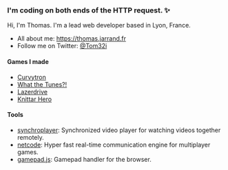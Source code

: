 ### I'm coding on both ends of the HTTP request. ✨

Hi, I'm Thomas. I'm a lead web developer based in Lyon, France.

- All about me: https://thomas.jarrand.fr
- Follow me on Twitter: [@Tom32i](https://twitter.com/tom32i)

#### Games I made
- [Curvytron](https://github.com/Curvytron/curvytron)
- [What the Tunes?!](https://whatthetune.com/)
- [Lazerdrive](http://www.lazerdrive.io/)
- [Knittar Hero](https://noel.elao.com/)

#### Tools
- [synchroplayer](https://github.com/Tom32i/synchroplayer): Synchronized video player for watching videos together remotely.
- [netcode](https://github.com/Tom32i/netcode): Hyper fast real-time communication engine for multiplayer games.
- [gamepad.js](https://github.com/Tom32i/gamepad.js): Gamepad handler for the browser.
